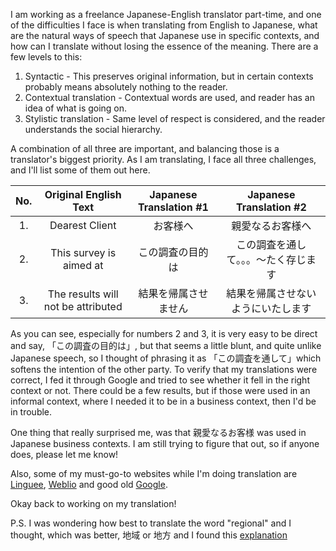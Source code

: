 I am working as a freelance Japanese-English translator part-time, and one of the difficulties I face is when translating from English to Japanese, what are the natural ways of speech that Japanese use in specific contexts, and how can I translate without losing the essence of the meaning. There are a few levels to this:
1. Syntactic - This preserves original information, but in certain contexts probably means absolutely nothing to the reader.
2. Contextual translation - Contextual words are used, and reader has an idea of what is going on.
3. Stylistic translation - Same level of respect is considered, and the reader understands the social hierarchy. 

A combination of all three are important, and balancing those is a translator's biggest priority. As I am translating, I face all three challenges, and I'll list some of them out here.

|No.  | Original English Text	  	 	 	 | Japanese Translation #1   | Japanese Translation #2   		|
|:---:|:------------------------------------:|:-------------------------:|:--------------------------------:|
|1.   | Dearest Client   		  			 | お客様へ					 | 親愛なるお客様へ				 	|
|2.   | This survey is aimed at 			 | この調査の目的は      	     | この調査を通して。。。〜たく存じます 	|
|3.   | The results will not be attributed   | 結果を帰属させません 		 | 結果を帰属させないようにいたします　 	|

As you can see, especially for numbers 2 and 3, it is very easy to be direct and say, 「この調査の目的は」, but that seems a little blunt, and quite unlike Japanese speech, so I thought of phrasing it as 「この調査を通して」which softens the intention of the other party. To verify that my translations were correct, I fed it through Google and tried to see whether it fell in the right context or not. There could be a few results, but if those were used in an informal context, where I needed it to be in a business context, then I'd be in trouble. 

One thing that really surprised me, was that 親愛なるお客様 was used in Japanese business contexts. I am still trying to figure that out, so if anyone does, please let me know!

Also, some of my must-go-to websites while I'm doing translation are [Linguee](https://linguee.jp), [Weblio](https://ejje.weblio.jp) and good old [Google](https://google.com.sg).

Okay back to working on my translation!

P.S. I was wondering how best to translate the word "regional" and I thought, which was better, 地域 or 地方 and I found this [explanation](https://hinative.com/ja/questions/23841)